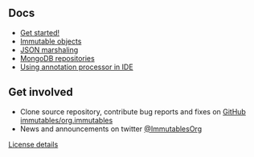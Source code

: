 ## Docs

- [Get started!](/getstarted.html)
- [Immutable objects](/immutable.html)
- [JSON marshaling](/json.html)
- [MongoDB repositories](/mongo.html)
- [Using annotation processor in IDE](/apt.html)

## Get involved

* Clone source repository, contribute bug reports and fixes on
  [GitHub immutables/org.immutables](https://github.com/immutables/org.immutables)
* News and announcements on twitter [@ImmutablesOrg](https://twitter.com/ImmutablesOrg)
<!---
* Ask questions or give feedback and ideas using mailing group
  [immutables at googlegroups.com](https://groups.google.com/forum/#!forum/immutables)
-->
[License details](/license.html)
